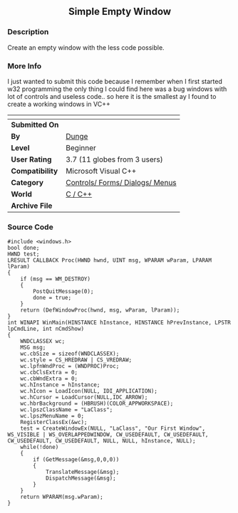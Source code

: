 ﻿<div align="center">

## Simple Empty Window


</div>

### Description

Create an empty window with the less code possible.
 
### More Info
 
I just wanted to submit this code because I remember when I first started w32 programming the only thing I could find here was a bug windows with lot of controls and useless code.. so here it is the smallest ay I found to create a working windows in VC++


<span>             |<span>
---                |---
**Submitted On**   |
**By**             |[Dunge](https://github.com/Planet-Source-Code/PSCIndex/blob/master/ByAuthor/dunge.md)
**Level**          |Beginner
**User Rating**    |3.7 (11 globes from 3 users)
**Compatibility**  |Microsoft Visual C\+\+
**Category**       |[Controls/ Forms/ Dialogs/ Menus](https://github.com/Planet-Source-Code/PSCIndex/blob/master/ByCategory/controls-forms-dialogs-menus__3-3.md)
**World**          |[C / C\+\+](https://github.com/Planet-Source-Code/PSCIndex/blob/master/ByWorld/c-c.md)
**Archive File**   |[](https://github.com/Planet-Source-Code/dunge-simple-empty-window__3-4491/archive/master.zip)





### Source Code

```
#include <windows.h>
bool done;
HWND test;
LRESULT CALLBACK Proc(HWND hwnd, UINT msg, WPARAM wParam, LPARAM lParam)
{
	if (msg == WM_DESTROY)
	{
		PostQuitMessage(0);
		done = true;
	}
	return (DefWindowProc(hwnd, msg, wParam, lParam));
}
int WINAPI WinMain(HINSTANCE hInstance, HINSTANCE hPrevInstance, LPSTR lpCmdLine, int nCmdShow)
{
	WNDCLASSEX wc;
	MSG msg;
	wc.cbSize = sizeof(WNDCLASSEX);
	wc.style = CS_HREDRAW | CS_VREDRAW;
	wc.lpfnWndProc = (WNDPROC)Proc;
	wc.cbClsExtra = 0;
	wc.cbWndExtra = 0;
	wc.hInstance = hInstance;
	wc.hIcon = LoadIcon(NULL, IDI_APPLICATION);
	wc.hCursor = LoadCursor(NULL,IDC_ARROW);
	wc.hbrBackground = (HBRUSH)(COLOR_APPWORKSPACE);
	wc.lpszClassName = "LaClass";
	wc.lpszMenuName = 0;
	RegisterClassEx(&wc);
	test = CreateWindowEx(NULL, "LaClass", "Our First Window", WS_VISIBLE | WS_OVERLAPPEDWINDOW, CW_USEDEFAULT, CW_USEDEFAULT, CW_USEDEFAULT, CW_USEDEFAULT, NULL, NULL, hInstance, NULL);
	while(!done)
	{
		if (GetMessage(&msg,0,0,0))
		{
			TranslateMessage(&msg);
			DispatchMessage(&msg);
		}
	}
	return WPARAM(msg.wParam);
}
```

